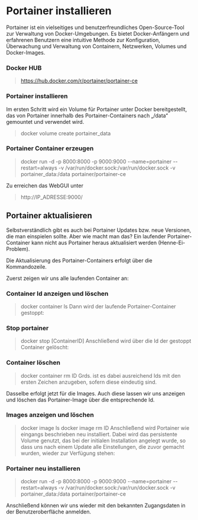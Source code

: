 # Portainer installieren

Portainer ist ein vielseitiges und benutzerfreundliches Open-Source-Tool zur Verwaltung von Docker-Umgebungen. 
Es bietet Docker-Anfängern und erfahrenen Benutzern eine intuitive Methode zur Konfiguration, Überwachung und Verwaltung von 
Containern, Netzwerken, Volumes und Docker-Images.

### Docker HUB
> https://hub.docker.com/r/portainer/portainer-ce

### Portainer installieren
Im ersten Schritt wird ein Volume für Portainer unter Docker bereitgestellt, das von Portainer innerhalb des 
Portainer-Containers nach „/data“ gemountet und verwendet wird.
> docker volume create portainer_data

### Portainer Container erzeugen
> docker run -d -p 8000:8000 -p 9000:9000 --name=portainer --restart=always -v /var/run/docker.sock:/var/run/docker.sock -v portainer_data:/data portainer/portainer-ce

Zu erreichen das WebGUI unter
> http://IP_ADRESSE:9000/

## Portainer aktualisieren
Selbstverständlich gibt es auch bei Portainer Updates bzw. neue Versionen, die man einspielen sollte. Aber wie macht man das? Ein laufender Portainer-Container kann nicht aus Portainer heraus aktualisiert werden (Henne-Ei-Problem).

Die Aktualisierung des Portainer-Containers erfolgt über die Kommandozeile.

Zuerst zeigen wir uns alle laufenden Container an:

### Container Id anzeigen und löschen
>docker container ls
Dann wird der laufende Portainer-Container gestoppt:

### Stop portainer
>docker stop [ContainerID]
Anschließend wird über die Id der gestoppt Container gelöscht:

### Container löschen
>docker container rm ID
Grds. ist es dabei ausreichend Ids mit den ersten Zeichen anzugeben, sofern diese eindeutig sind.

Dasselbe erfolgt jetzt für die Images. Auch diese lassen wir uns anzeigen und löschen das Portainer-Image über die entsprechende Id.

### Images anzeigen und löschen
>docker image ls
>docker image rm ID
Anschließend wird Portainer wie eingangs beschrieben neu installiert. Dabei wird das persistente Volume genutzt,
>das bei der initialen Installation angelegt wurde, so dass uns nach einem Update alle Einstellungen, die zuvor gemacht wurden, wieder zur Verfügung stehen:

### Portainer neu installieren
>docker run -d -p 8000:8000 -p 9000:9000 --name=portainer --restart=always -v /var/run/docker.sock:/var/run/docker.sock -v portainer_data:/data portainer/portainer-ce

Anschließend können wir uns wieder mit den bekannten Zugangsdaten in der Benutzeroberfläche anmelden.
